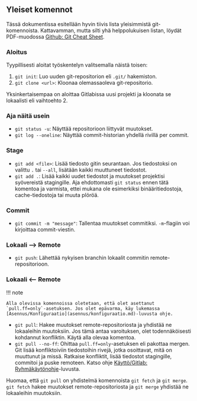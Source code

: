 ## Yleiset komennot

Tässä dokumentissa esitellään hyvin tiivis lista yleisimmistä git-komennoista. Kattavamman, mutta silti yhä helppolukuisen listan, löydät PDF-muodossa [Github: Git Cheat Sheet](https://education.github.com/git-cheat-sheet-education.pdf).

### Aloitus

Tyypillisesti aloitat työskentelyn valitsemalla näistä toisen:

1. `git init`: Luo uuden git-repositorion eli `.git/` hakemiston.
2. `git clone <url>`: Kloonaa olemassaoleva git-repositorio.

Yksinkertaisempaa on aloittaa Gitlabissa uusi projekti ja kloonata se lokaalisti eli vaihtoehto 2.

### Aja näitä usein

* `git status -u`: Näyttää repositorioon liittyvät muutokset.
* `git log --oneline`: Näyttää commit-historian yhdellä rivillä per commit.

### Stage

* `git add <file>`: Lisää tiedosto gitin seurantaan. Jos tiedostoksi on valittu `.` tai `--all`, lisätään kaikki muuttuneet tiedostot.
* `git add .`: Lisää kaikki uudet tiedostot ja muutokset projektisi syövereistä stagingille. Aja ehdottomasti `git status` ennen tätä komentoa ja varmista, ettei mukana ole esimerkiksi binääritiedostoja, cache-tiedostoja tai muuta plöröä.

### Commit

* `git commit -m "message"`: Tallentaa muutokset commitiksi. `-m`-flagiin voi kirjoittaa commit-viestin.

### Lokaali --> Remote

* `git push`: Lähettää nykyisen branchin lokaalit commitin remote-repositorioon.

### Lokaali <-- Remote

!!! note

    Alla olevissa komennoissa oletetaan, että olet asettanut `pull.ff=only`-asetuksen. Jos olet epävarma, käy lukemassa [Asennus/Konfiguraatio](asennus/konfiguraatio.md)-luvusta ohje.

* `git pull`: Hakee muutokset remote-repositoriosta ja yhdistää ne lokaaleihin muutoksiin. Jos tämä antaa varoituksen, olet todennäköisesti kohdannut konfliktin. Käytä alla olevaa komentoa.
* `git pull --no-ff`: Ohittaa `pull.ff=only`-asetuksen eli pakottaa mergen. Git lisää konfliktoiviin tiedostoihin rivejä, jotka osoittavat, mitä on muuttunut ja missä. Ratkaise konfliktit, lisää tiedostot stagingille, commitoi ja puske remoteen. Katso ohje [Käyttö/Gitlab: Ryhmäkäytönohje](kaytto/ryhmakayttaja.md)-luvusta.

Huomaa, että `git pull` on yhdistelmä komennoista `git fetch` ja `git merge`. `git fetch` hakee muutokset remote-repositoriosta ja `git merge` yhdistää ne lokaaleihin muutoksiin.
